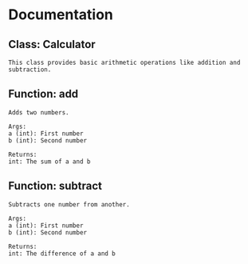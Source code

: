 # Documentation

## Class: Calculator

```text
This class provides basic arithmetic operations like addition and subtraction.
```

## Function: add

```text
Adds two numbers.

Args:
a (int): First number
b (int): Second number

Returns:
int: The sum of a and b
```

## Function: subtract

```text
Subtracts one number from another.

Args:
a (int): First number
b (int): Second number

Returns:
int: The difference of a and b
```

